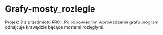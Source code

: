 # Grafy-mosty_rozlegle
Projekt 3 z przedmiotu PROI. Po odpowiednim wprowadzeniu grafu program odnajduje krawędzie będące mostami rozległymi.
